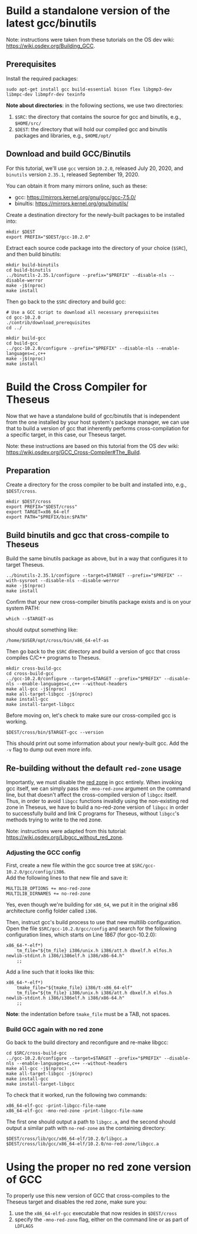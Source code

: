 # Build a standalone version of the latest gcc/binutils
Note: instructions were taken from these tutorials on the OS dev wiki: <https://wiki.osdev.org/Building_GCC>.

## Prerequisites
Install the required packages:
```
sudo apt-get install gcc build-essential bison flex libgmp3-dev libmpc-dev libmpfr-dev texinfo
```

**Note about directories**: in the following sections, we use two directories:
 1. `$SRC`: the directory that contains the source for gcc and binutils, e.g., `$HOME/src/`
 2. `$DEST`: the directory that will hold our compiled gcc and binutils packages and libraries, e.g., `$HOME/opt/`

## Download and build GCC/Binutils
For this tutorial, we'll use `gcc` version `10.2.0`, released July 20, 2020,
and `binutils` version `2.35.1`, released September 19, 2020.

You can obtain it from many mirrors online, such as these:
 * gcc: <https://mirrors.kernel.org/gnu/gcc/gcc-7.5.0/>
 * binultis: <https://mirrors.kernel.org/gnu/binutils/>

Create a destination directory for the newly-built packages to be installed into:
```
mkdir $DEST
export PREFIX="$DEST/gcc-10.2.0"
```

Extract each source code package into the directory of your choice (`$SRC`), and then build binutils:
```
mkdir build-binutils
cd build-binutils
../binutils-2.35.1/configure --prefix="$PREFIX" --disable-nls --disable-werror
make -j$(nproc)
make install
```

Then go back to the `$SRC` directory and build gcc:
```
# Use a GCC script to download all necessary prerequisites
cd gcc-10.2.0
./contrib/download_prerequisites
cd ../

mkdir build-gcc
cd build-gcc
../gcc-10.2.0/configure --prefix="$PREFIX" --disable-nls --enable-languages=c,c++
make -j$(nproc)
make install
```


# Build the Cross Compiler for Theseus
Now that we have a standalone build of gcc/binutils that is independent from the one installed by your host system's package manager, we can use that to build a version of gcc that inherently performs cross-compilation for a specific target, in this case, our Theseus target.

Note: these instructions are based on this tutorial from the OS dev wiki: <https://wiki.osdev.org/GCC_Cross-Compiler#The_Build>.

## Preparation
Create a directory for the cross compiler to be built and installed into, e.g., `$DEST/cross`.
```
mkdir $DEST/cross
export PREFIX="$DEST/cross"
export TARGET=x86_64-elf
export PATH="$PREFIX/bin:$PATH"
```

## Build binutils and gcc that cross-compile to Theseus
Build the same binutils package as above, but in a way that configures it to target Theseus. 
```
../binutils-2.35.1/configure --target=$TARGET --prefix="$PREFIX" --with-sysroot --disable-nls --disable-werror
make -j$(nproc)
make install
```

Confirm that your new cross-compiler binutils package exists and is on your system PATH:
```
which --$TARGET-as 
```
should output something like:
```
/home/$USER/opt/cross/bin/x86_64-elf-as
```

Then go back to the `$SRC` directory and build a version of gcc that cross compiles C/C++ programs to Theseus.     
```
mkdir cross-build-gcc
cd cross-build-gcc
../gcc-10.2.0/configure --target=$TARGET --prefix="$PREFIX" --disable-nls --enable-languages=c,c++ --without-headers
make all-gcc -j$(nproc)
make all-target-libgcc -j$(nproc) 
make install-gcc
make install-target-libgcc
```

Before moving on, let's check to make sure our cross-compiled gcc is working.
```
$DEST/cross/bin/$TARGET-gcc --version
```
This should print out some information about your newly-built gcc. Add the `-v` flag to dump out even more info. 


## Re-building without the default `red-zone` usage
Importantly, we must disable the [red zone](https://en.wikipedia.org/wiki/Red_zone_(computing)) in gcc entirely. When invoking gcc itself, we can simply pass the `-mno-red-zone` argument on the command line, but that doesn't affect the cross-compiled version of `libgcc` itself. Thus, in order to avoid `libgcc` functions invalidly using the non-existing red zone in Theseus, we have to build a no-red-zone version of `libgcc` in order to successfully build and link C programs for Theseus,  without `libgcc`'s methods trying to write to the red zone. 

Note: instructions were adapted from this tutorial: <https://wiki.osdev.org/Libgcc_without_red_zone>.

### Adjusting the GCC config
First, create a new file within the gcc source tree at `$SRC/gcc-10.2.0/gcc/config/i386`.    
Add the following lines to that new file and save it:
```
MULTILIB_OPTIONS += mno-red-zone
MULTILIB_DIRNAMES += no-red-zone
```
Yes, even though we're building for `x86_64`, we put it in the original x86 architecture config folder called `i386`.

Then, instruct gcc's build process to use that new multilib configuration. Open the file `$SRC/gcc-10.2.0/gcc/config` and search for the following configuration lines, which starts on Line 1867 (for gcc-10.2.0):    
```
x86_64-*-elf*)
    tm_file="${tm_file} i386/unix.h i386/att.h dbxelf.h elfos.h newlib-stdint.h i386/i386elf.h i386/x86-64.h"
    ;;
```
Add a line such that it looks like this:
```
x86_64-*-elf*)
    tmake_file="${tmake_file} i386/t-x86_64-elf"
    tm_file="${tm_file} i386/unix.h i386/att.h dbxelf.h elfos.h newlib-stdint.h i386/i386elf.h i386/x86-64.h"
    ;;
```
**Note**: the indentation before `tmake_file` must be a TAB, not spaces. 

### Build GCC again with no red zone
Go back to the build directory and reconfigure and re-make libgcc:
```
cd $SRC/cross-build-gcc
../gcc-10.2.0/configure --target=$TARGET --prefix="$PREFIX" --disable-nls --enable-languages=c,c++ --without-headers
make all-gcc -j$(nproc)
make all-target-libgcc -j$(nproc) 
make install-gcc
make install-target-libgcc
```

To check that it worked, run the following two commands:
```
x86_64-elf-gcc -print-libgcc-file-name
x86_64-elf-gcc -mno-red-zone -print-libgcc-file-name
```

The first one should output a path to `libgcc.a`, and the second should output a similar path with `no-red-zone` as the containing directory:
```
$DEST/cross/lib/gcc/x86_64-elf/10.2.0/libgcc.a
$DEST/cross/lib/gcc/x86_64-elf/10.2.0/no-red-zone/libgcc.a
```

# Using the proper no red zone version of GCC
To properly use this new version of GCC that cross-compiles to the Theseus target and disables the red zone, make sure you:
 1. use the `x86_64-elf-gcc` executable that now resides in `$DEST/cross` 
 2. specify the `-mno-red-zone` flag, either on the command line or as part of `LDFLAGS`
